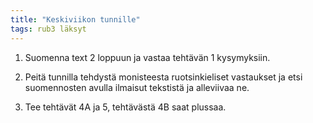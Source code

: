 ```yaml
---
title: "Keskiviikon tunnille"
tags: rub3 läksyt
---
```


1. Suomenna text 2 loppuun ja vastaa tehtävän 1 kysymyksiin.

2. Peitä tunnilla tehdystä monisteesta ruotsinkieliset vastaukset ja etsi suomennosten avulla ilmaisut tekstistä ja alleviivaa ne. 

3. Tee tehtävät 4A ja 5, tehtävästä 4B saat plussaa.
